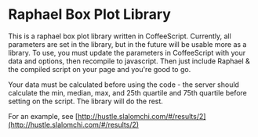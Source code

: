 # Raphael Box Plot Library

This is a raphael box plot library written in CoffeeScript. Currently, all parameters are set in the library, but in the future will be usable more as a library. To use, you must update the parameters in CoffeeScript with your data and options, then recompile to javascript. Then just include Raphael & the compiled script on your page and you're good to go.

Your data must be calculated before using the code - the server should calculate the min, median, max, and 25th quartile and 75th quartile before setting on the script. The library will do the rest.

For an example, see [http://hustle.slalomchi.com/#/results/2](http://hustle.slalomchi.com/#/results/2)